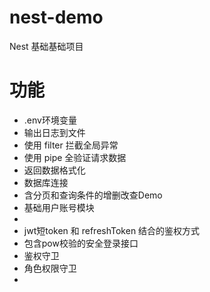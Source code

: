 # nest-demo
Nest 基础基础项目

# 功能
* .env环境变量
* 输出日志到文件
* 使用 filter 拦截全局异常
* 使用 pipe 全验证请求数据
* 返回数据格式化
* 数据库连接
* 含分页和查询条件的增删改查Demo
* 基础用户账号模块
* 
* jwt短token 和 refreshToken 结合的鉴权方式
* 包含pow校验的安全登录接口
* 鉴权守卫
* 角色权限守卫
* 
